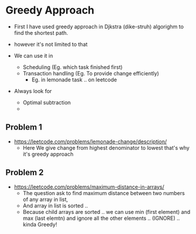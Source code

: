 # Greedy Approach

- First I have used greedy approach in Djkstra (dike-struh) algorighm to find the shortest path.

- however it's not limited to that

- We can use it in 
	- Scheduling (Eg. which task finished first)
	- Transaction handling (Eg. To provide change efficiently)
		- Eg. in lemonade task .. on leetcode

- Always look for
	- Optimal subtraction
	- 

## Problem 1

- https://leetcode.com/problems/lemonade-change/description/
	- Here We give change from highest denominator to lowest that's why it's greedy approach

## Problem 2
- https://leetcode.com/problems/maximum-distance-in-arrays/
	- The question ask to find maximum distance between two numbers of any array in list,
	- And array in list is sorted .. 
	- Because child arrays are sorted .. we can use min (first element) and max (last elemtn) and ignore all the other elements .. (IGNORE) .. kinda Greedy!